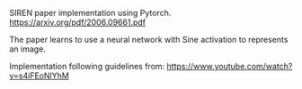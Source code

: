 SIREN paper implementation using Pytorch.
https://arxiv.org/pdf/2006.09661.pdf

The paper learns to use a neural network with Sine activation to represents an image.

Implementation following guidelines from:
https://www.youtube.com/watch?v=s4iFEoNlYhM